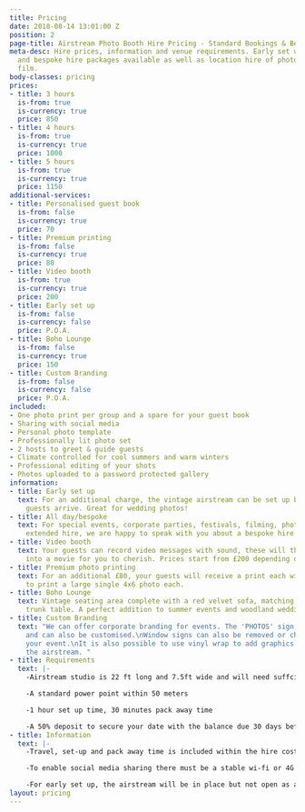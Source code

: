 ```yaml
---
title: Pricing
date: 2018-08-14 13:01:00 Z
position: 2
page-title: Airstream Photo Booth Hire Pricing - Standard Bookings & Bespoke Packages
meta-desc: Hire prices, information and venue requirements. Early set up, all day
  and bespoke hire packages available as well as location hire of photography and
  film.
body-classes: pricing
prices:
- title: 3 hours
  is-from: true
  is-currency: true
  price: 850
- title: 4 hours
  is-from: true
  is-currency: true
  price: 1000
- title: 5 hours
  is-from: true
  is-currency: true
  price: 1150
additional-services:
- title: Personalised guest book
  is-from: false
  is-currency: true
  price: 70
- title: Premium printing
  is-from: false
  is-currency: true
  price: 80
- title: Video booth
  is-from: true
  is-currency: true
  price: 200
- title: Early set up
  is-from: false
  is-currency: false
  price: P.O.A.
- title: Boho Lounge
  is-from: false
  is-currency: true
  price: 150
- title: Custom Branding
  is-from: false
  is-currency: false
  price: P.O.A.
included:
- One photo print per group and a spare for your guest book
- Sharing with social media
- Personal photo template
- Professionally lit photo set
- 2 hosts to greet & guide guests
- Climate controlled for cool summers and warm winters
- Professional editing of your shots
- Photos uploaded to a password protected gallery
information:
- title: Early set up
  text: For an additional charge, the vintage airstream can be set up before your
    guests arrive. Great for wedding photos!
- title: All day/bespoke
  text: For special events, corporate parties, festivals, filming, photo shoots and
    extended hire, we are happy to speak with you about a bespoke hire package.
- title: Video booth
  text: Your guests can record video messages with sound, these will then be edited
    into a movie for you to cherish. Prices start from £200 depending on event duration.
- title: Premium photo printing
  text: For an additional £80, your guests will receive a print each with the option
    to print a large single 4x6 photo each.
- title: Boho Lounge
  text: Vintage seating area complete with a red velvet sofa, matching chairs and
    trunk table. A perfect addition to summer events and woodland weddings.
- title: Custom Branding
  text: "We can offer corporate branding for events. The 'PHOTOS' sign is removable
    and can also be customised.\nWindow signs can also be removed or changed to suit
    your event.\nIt is also possible to use vinyl wrap to add graphics and logos to
    the airstream. "
- title: Requirements
  text: |-
    -Airstream studio is 22 ft long and 7.5ft wide and will need suffcient access and a relatively flat area to set up.

    -A standard power point within 50 meters

    -1 hour set up time, 30 minutes pack away time

    -A 50% deposit to secure your date with the balance due 30 days before your event
- title: Information
  text: |-
    -Travel, set-up and pack away time is included within the hire cost

    -To enable social media sharing there must be a stable wi-fi or 4G connection. If this is not available uploads will be queued until a signal is available

    -For early set up, the airstream will be in place but not open as a photo booth until the agreed hire time
layout: pricing
---
```



